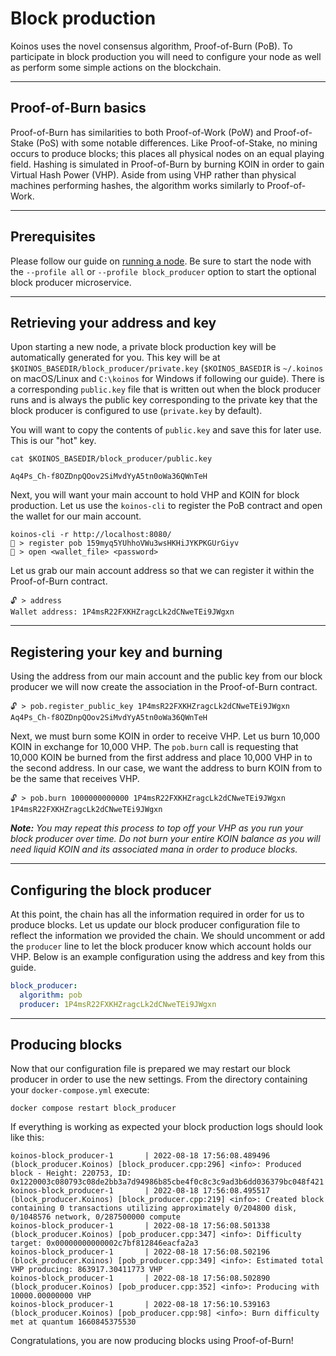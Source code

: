 # Block production
Koinos uses the novel consensus algorithm, Proof-of-Burn (PoB). To participate in block production you will need to configure your node as well as perform some simple actions on the blockchain.

---
## Proof-of-Burn basics
Proof-of-Burn has similarities to both Proof-of-Work (PoW) and Proof-of-Stake (PoS) with some notable differences. Like Proof-of-Stake, no mining occurs to produce blocks; this places all physical nodes on an equal playing field. Hashing is simulated in Proof-of-Burn by burning KOIN in order to gain Virtual Hash Power (VHP). Aside from using VHP rather than physical machines performing hashes, the algorithm works similarly to Proof-of-Work.

---
## Prerequisites
Please follow our guide on [running a node](running-a-node.md). Be sure to start the node with the `--profile all` or `--profile block_producer` option to start the optional block producer microservice.

---
## Retrieving your address and key
Upon starting a new node, a private block production key will be automatically generated for you. This key will be at `$KOINOS_BASEDIR/block_producer/private.key` (`$KOINOS_BASEDIR` is `~/.koinos` on macOS/Linux and `C:\koinos` for Windows if following our guide). There is a corresponding `public.key` file that is written out when the block producer runs and is always the public key corresponding to the private key that the block producer is configured to use (`private.key` by default).

You will want to copy the contents of `public.key` and save this for later use. This is our "hot" key.

```console
cat $KOINOS_BASEDIR/block_producer/public.key
```
```{ .txt, .no-copy }
Aq4Ps_Ch-f8OZDnpQOov2SiMvdYyA5tn0oWa36QWnTeH
```

Next, you will want your main account to hold VHP and KOIN for block production. Let us use the `koinos-cli` to register the PoB contract and open the wallet for our main account.

```{ .txt, .no-copy }
koinos-cli -r http://localhost:8080/
🔐 > register pob 159myq5YUhhoVWu3wsHKHiJYKPKGUrGiyv
🔐 > open <wallet_file> <password>
```

Let us grab our main account address so that we can register it within the Proof-of-Burn contract.

```{ .txt, .no-copy }
🔓 > address
Wallet address: 1P4msR22FXKHZragcLk2dCNweTEi9JWgxn
```

---
## Registering your key and burning
Using the address from our main account and the public key from our block producer we will now create the association in the Proof-of-Burn contract.

```{ .txt, .no-copy }
🔓 > pob.register_public_key 1P4msR22FXKHZragcLk2dCNweTEi9JWgxn Aq4Ps_Ch-f8OZDnpQOov2SiMvdYyA5tn0oWa36QWnTeH
```

Next, we must burn some KOIN in order to receive VHP. Let us burn 10,000 KOIN in exchange for 10,000 VHP. The `pob.burn` call is requesting that 10,000 KOIN be burned from the first address and place 10,000 VHP in to the second address. In our case, we want the address to burn KOIN from to be the same that receives VHP.

```{ .txt, .no-copy }
🔓 > pob.burn 1000000000000 1P4msR22FXKHZragcLk2dCNweTEi9JWgxn 1P4msR22FXKHZragcLk2dCNweTEi9JWgxn
```
_**Note:** You may repeat this process to top off your VHP as you run your block producer over time. Do not burn your entire KOIN balance as you will need liquid KOIN and its associated mana in order to produce blocks._

---
## Configuring the block producer
At this point, the chain has all the information required in order for us to produce blocks. Let us update our block producer configuration file to reflect the information we provided the chain. We should uncomment or add the `producer` line to let the block producer know which account holds our VHP. Below is an example configuration using the address and key from this guide.

```yml
block_producer:
  algorithm: pob
  producer: 1P4msR22FXKHZragcLk2dCNweTEi9JWgxn
```

---
## Producing blocks
Now that our configuration file is prepared we may restart our block producer in order to use the new settings. From the directory containing your `docker-compose.yml` execute:

```console
docker compose restart block_producer
```

If everything is working as expected your block production logs should look like this:

```{ .txt, .no-copy }
koinos-block_producer-1       | 2022-08-18 17:56:08.489496 (block_producer.Koinos) [block_producer.cpp:296] <info>: Produced block - Height: 220753, ID: 0x1220003c080793c08de2bb3a7d94986b85cbe4f0c8c3c9ad3b6dd036379bc048f421
koinos-block_producer-1       | 2022-08-18 17:56:08.495517 (block_producer.Koinos) [block_producer.cpp:219] <info>: Created block containing 0 transactions utilizing approximately 0/204800 disk, 0/1048576 network, 0/287500000 compute
koinos-block_producer-1       | 2022-08-18 17:56:08.501338 (block_producer.Koinos) [pob_producer.cpp:347] <info>: Difficulty target: 0x00000000000002c7bf812846eacfa2a3
koinos-block_producer-1       | 2022-08-18 17:56:08.502196 (block_producer.Koinos) [pob_producer.cpp:349] <info>: Estimated total VHP producing: 863917.30411773 VHP
koinos-block_producer-1       | 2022-08-18 17:56:08.502890 (block_producer.Koinos) [pob_producer.cpp:352] <info>: Producing with 10000.00000000 VHP
koinos-block_producer-1       | 2022-08-18 17:56:10.539163 (block_producer.Koinos) [pob_producer.cpp:98] <info>: Burn difficulty met at quantum 1660845375530
```

Congratulations, you are now producing blocks using Proof-of-Burn!